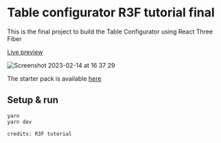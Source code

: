 # Table configurator R3F tutorial final

This is the final project to build the Table Configurator using React Three Fiber

[Live preview](https://codesandbox.io/p/github/wass08/table-configurator-three-js-r3F-tutorial-final/main?workspaceId=5cd54208-3423-4f91-a7e8-14ca07bdc9af&file=%2Fsrc%2FApp.jsx&workspace=%257B%2522activeFileId%2522%253A%2522cle3xpej5000dfqcr62lhgi7d%2522%252C%2522openFiles%2522%253A%255B%255D%252C%2522sidebarPanel%2522%253A%2522EXPLORER%2522%252C%2522gitSidebarPanel%2522%253A%2522COMMIT%2522%252C%2522spaces%2522%253A%257B%2522cle3xpha0000e3b6qo1nn3d6i%2522%253A%257B%2522key%2522%253A%2522cle3xpha0000e3b6qo1nn3d6i%2522%252C%2522name%2522%253A%2522Default%2522%252C%2522devtools%2522%253A%255B%257B%2522type%2522%253A%2522PREVIEW%2522%252C%2522taskId%2522%253A%2522dev%2522%252C%2522port%2522%253A5173%252C%2522key%2522%253A%2522cle3xpsqm008c3b6qzw5v4j5s%2522%252C%2522isMinimized%2522%253Afalse%257D%255D%257D%257D%252C%2522currentSpace%2522%253A%2522cle3xpha0000e3b6qo1nn3d6i%2522%252C%2522spacesOrder%2522%253A%255B%2522cle3xpha0000e3b6qo1nn3d6i%2522%255D%252C%2522hideCodeEditor%2522%253Afalse%257D)

![Screenshot 2023-02-14 at 16 37 29](https://user-images.githubusercontent.com/6551176/218670344-0b1b20fe-bf0e-43e6-a64d-bc22395b7582.jpg)

The starter pack is available [here](https://github.com/wass08/table-configurator-three-js-r3F-tutorial-starter)

## Setup & run 

```
yarn
yarn dev

credits: R3F tutorial
```
